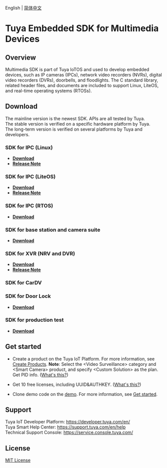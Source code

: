 English | [简体中文](./README_zh-CN.md)

# Tuya Embedded SDK for Multimedia Devices

## Overview
Multimedia SDK is part of Tuya IoTOS and used to develop embedded devices, such as IP cameras (IPCs), network video recorders (NVRs), digital video recorders (DVRs), doorbells, and floodlights. The C standard library, related header files, and documents are included to support Linux, LiteOS, and real-time operating systems (RTOSs).

## Download
The mainline version is the newest SDK. APIs are all tested by Tuya.<br>
The stable version is verified on a specific hardware platform by Tuya.<br>
The long-term version is verified on several platforms by Tuya and developers.

### SDK for IPC (Linux)
* **[Download](./Linux/download.md)**
* **[Release Note](./Linux/release_note.md)**

### SDK for IPC (LiteOS)
* **[Download](./LiteOS/download.md)**
* **[Release Note](./LiteOS/release_note.md)**

### SDK for IPC (RTOS)
* **[Download](./RTOS/dowload_list_rtos.md)**

### SDK for base station and **camera suite**
* **[Download](./Base-station&Camera-Suit/download_list_kit.md)**

### SDK for XVR (NRV and DVR)
* **[Download](./XVR/download.md)**
* **[Release Note](./XVR/release_note.md)**

### SDK for CarDV

### SDK for Door Lock
* **[Download](./Door-Lock/doorlock_sdk_release.md)**

### SDK for production test
* **[Download](./fac/dowload_list_fac_1.1.0.md)**

## Get started

* Create a product on the Tuya IoT Platform. For more information, see [Create Products](https://developer.tuya.com/en/docs/iot/configure-in-platform/create-product/create-product?id=K914jp1ijtsfe).
**Note**: Select the \<Video Surveillance\> category and \<Smart Camera\> product, and specify \<Custom Solution\> as the plan. Get PID info. ([What's this?](https://github.com/tuya/tuya-iotos-embeded-sdk-multimedia/wiki/What-is#what-is-pid))

* Get 10 free licenses, including UUID&AUTHKEY. ([What's this?](https://github.com/tuya/tuya-iotos-embeded-sdk-multimedia/wiki/What-is#what-is-uuid--authkey))

* Clone demo code on the [demo](https://github.com/tuya/tuya-iotos-embeded-multimedia-demo). For more information, see [Get started](https://github.com/tuya/tuya-iotos-embeded-multimedia-demo#get-started).


## Support

Tuya IoT Developer Platform: https://developer.tuya.com/en/ <br>
Tuya Smart Help Center: https://support.tuya.com/en/help <br>
Technical Support Console: https://service.console.tuya.com/

## License
[MIT License](./LICENSE)
